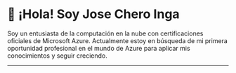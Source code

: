 
# 👋 ¡Hola! Soy Jose Chero Inga

Soy un entusiasta de la computación en la nube con certificaciones oficiales de Microsoft Azure. Actualmente estoy en búsqueda de mi primera oportunidad profesional en el mundo de Azure para aplicar mis conocimientos y seguir creciendo.

---
